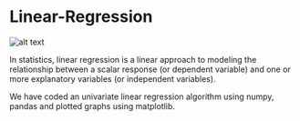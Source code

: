 # Linear-Regression


![alt text](https://mlfromscratch.com/content/images/2020/01/linearRegression2-3.png)

In statistics, linear regression is a linear approach to modeling the relationship between a scalar response (or dependent variable) and one or more explanatory variables (or independent variables).

We have coded an univariate linear regression algorithm using numpy, pandas and plotted graphs using matplotlib.
